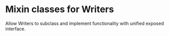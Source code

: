 # Mixin classes for Writers

Allow Writers to subclass and implement functionality with unified exposed interface.
